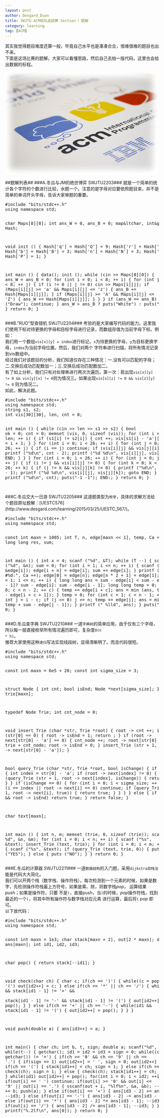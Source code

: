 ```yaml
---
layout: post
author: Desgard_Duan
title: SWJTU ACM校队选拔赛 Section Ⅰ 题解
category: learning
tag: [ACM]
---
```

其实我觉得题目难度还算一般，毕竟自己水平也是凑凑合合，很难很难的题目也出不来。<br />
下面是这场比赛的题解，大家可以看懂思路，然后自己去拍一版代码，这里也会给出数据的标程。<br />
<br />
 ![img](/public/ach_img/2015-3-28-1.jpg "ACM")
<!-- more -->
##题解列表##
###A.冬瓜与JM的绝世博弈 SWJTU2203###
就是一个简单的统计各个字符的个数进行比较，水题一个。注意的是字母对应要依照题目来，并不是简单的单词开头字母，告诉大家审题的重要。
<div>
<pre class="brush: cpp">
#include "bits/stdc++.h"
using namespace std;

char Maps[8][8];
int ans_W = 0, ans_B = 0;
map&ltchar, int&gt Hash;

void init () {
    Hash['q'] = Hash['Q'] = 9;
    Hash['r'] = Hash['R'] = 5;
    Hash['b'] = Hash['B'] = 3;
    Hash['n'] = Hash['N'] = 3;
    Hash['p'] = Hash['P'] = 1;
}

int main () {
    data();
    init ();
    while (cin >> Maps[0][0]) {
        ans_W = ans_B = 0;
        for (int i = 0; i < 8; ++ i) {
            for (int j = 0; j < 8; ++ j) {
                if (i != 0 || j != 0) cin >> Maps[i][j];
                if (Maps[i][j] >= 'a' && Maps[i][j] <= 'z') {
                    ans_B += Hash[Maps[i][j]];
                }
                if (Maps[i][j] >= 'A' && Maps[i][j] <= 'Z') {
                    ans_W += Hash[Maps[i][j]];
                }
            }
        }
        if (ans_W == ans_B) {
            puts ("Draw");
            continue;
        }
        ans_W > ans_B ? puts("White") : puts("Black");
    }
    return 0;
}
</pre>
</div>
###B."RUO"型查错机 SWJTU2204###
考验的是大家编写代码的能力。这里我们使用下标对待更换的字母和目标字母进行记录，而数组存值为当前字母下标。例如：<br />
我们用一个数组<code>vis[x][y] = index</code>进行标记，<code>x</code>为待更换的字母，<code>y</code>为目标更换字母，<code>index</code>为当前字母位置。然后，我们对两个
字符串进行扫描，将所有情况记录到vis数组中。<br />
经过我们对该题目的分析，我们知道仅存在三种情况：一.没有可以匹配的字母；二.交换后成功匹配数加一；三.交换后成功匹配数加二。<br />
有了如上分析，我们只有对处理串进行两次次遍历。第一次：若出现<code>vis[x][y] != 0 && vis[y][x] != 0</code>则为情况三。如果出现<code>vis[x][z] != 0 && vis[z][y] != 0</code>
则为情况二。<br />
如此，解决此题。
<div>
<pre class="brush: cpp">
#include "bits/stdc++.h"
using namespace std;
string s1, s2;
int vis[30][30], len, cnt = 0;

int main () {
    while (cin >> len >> s1 >> s2) {
        bool ok = 0;
        cnt = 0;
        memset (vis, 0, sizeof (vis));
        for (int i = 0; i < len; ++ i) {
            if (s1[i] != s2[i]) {
                cnt ++;
                vis[s1[i] - 'a'][s2[i] - 'a'] = i + 1;
            }
        }
        for (int i = 0; i < 26; ++ i) {
            for (int j = 0; j < 26; ++ j) {
                if (i == j) continue;
                if (vis[i][j] && vis[j][i]) {
                    printf ("%d\n", cnt - 2);
                    printf ("%d %d\n", vis[i][j], vis[j][i]);
                    goto END;
                }
            }
        }
        for (int i = 0; i < 26; ++ i) {
            for (int j = 0; j < 26; ++ j) {
                if (i != j && vis[i][j] != 0) {
                    for (int k = 0; k < 26; ++ k) {
                        if (j != k && vis[j][k] != 0) {
                            printf ("%d\n", cnt - 1);
                            printf ("%d %d\n", vis[i][j], vis[j][k]);
                            goto END;
                        }
                    }
                }
            }
        }
        printf ("%d\n", cnt);
        puts("-1 -1");
        END:;
    }
    return 0;
}

</pre>
</div>
###C.冬瓜交大一日游 SWJTU2205###
这道题类型为<code>枚举</code>，具体的求解方法给个题目原址题解：[UESTC576](http://www.desgard.com/learning/2015/03/25/UESTC_567/)。
<div>
<pre class="brush: cpp">
#include "bits/stdc++.h"
using namespace std;

const int maxn = 1005;
int T, n, edge[maxn << 1], temp, Ca = 1;
long long res, sum;

int main () {
    int x = 4;
    scanf ("%d", &T);
    while (T --) {
        scanf ("%d", &n);
        sum = 0;
        for (int i = 1; i <= n; ++ i) {
            scanf ("%d", &edge[i]);
            edge[i + n] = edge[i];
            sum += edge[i];
        }
        printf ("Case #%d:", Ca ++);
        edge[0] = edge[n];
        edge[n * 2 + 1] = edge[1];
        for (int i = 1; i <= n; ++ i) {
            long long ans = sum - edge[i] < sum - edge[i - 1]?
                      sum - edge[i]: sum - edge[i - 1];
            long long temp = 0;
            for (int c = 0; c < n - 2; ++ c) {
                temp += edge[i + c];
                ans = min (ans, temp + sum - edge[i + c + 1]);
            }
            temp = 0;
            for (int c = 1; c < n - 1; ++ c) {
                int j = i - c;
                if (j <= 0) j += n;
                temp += edge[j];
                ans = min (ans, temp + sum - edge[j - 1]);
            }
            printf (" %lld", ans);
        }
        puts("");
    }
    return 0;
}
</pre>
</div>

###D.冬瓜查字典 SWJTU2210###
一道<code>字典树</code>的简单应用，由于仅有三个字母，所以每一层直接枚举所有情况遍历即可，复杂度<code>O(n * h)</code>。<br />
推荐大家使用这种<code>递归</code>写法实现线段树，显得清晰明了。而且代码很短。
<div>
<pre class="brush: cpp">
#include "bits/stdc++.h"
using namespace std;

const int maxn = 6e5 + 20;
const int sigma_size = 3;

struct Node {
    int cnt;
    bool isEnd;
    Node *next[sigma_size];
} trie[maxn];

typedef Node Trie;
int cnt_node = 0;

void insert_Trie (char *str, Trie *root) {
    root -> cnt ++;
    if (str[0] == 0) {
        root -> isEnd = 1;
        return ;
    }
    if (root -> next[str[0] - 'a'] == 0) {
        cnt_node ++;
        root -> next[str[0] - 'a'] = trie + cnt_node;
        root -> isEnd = 0;
    }
    insert_Trie (str + 1, root -> next[str[0] - 'a']);
}

bool query_Trie (char *str, Trie *root, bool isChange) {
    if (str[0]) {
        int index = str[0] - 'a';
        if (root -> next[index] != 0) {
            if (query_Trie (str + 1, root -> next[index], isChange)) {
                return true;
            }
        }
        if (isChange == 0) {
            for (int i = 0; i < sigma_size; ++ i) {
                if (i == index || root -> next[i] == 0) continue;
                if (query_Trie (str + 1, root -> next[i], true)) {
                    return true;
                }
            }
        }
    } else {
        if (isChange && root -> isEnd) return true;
    }
    return false;
}


char text[maxn];

int main () {
    int n, m;
    memset (trie, 0, sizeof (trie));
    scanf ("%d %d", &n, &m);
    for (int i = 0; i < n; ++ i) {
        scanf ("%s", &text);
        insert_Trie (text, trie);
    }
    for (int i = 0; i < m; ++ i) {
        scanf ("%s", &text);
        if (query_Trie (text, trie, 0)) {
            puts ("YES");
        } else {
            puts ("NO");
        }
    }
    return 0;
}
</pre>
</div>

###E.冬瓜的计算器 SWJTU2211###
一道<code>数据结构</code>的入门题，采用<code>dijkstra双栈法</code>能是代码大大简化。<br />
我们可以开两个栈（数字栈、操作符栈）。每次检测到一个元素的时候，如果是数字，先检测操作符栈最上方符号，如果是乘、除，将数字栈<em>pop</em>，
运算结果<em>push</em>；如果是操作符，只要 不是<code>)</code>，直接push，当<code>)</code>的时候，<em>pop</em>操作符栈，找到最近的一个<code>(</code>，将其中所有操作符与数字栈对应元素
进行运算，最后将<code>(</code> <em>pop</em> 即可。<br />
以下放代码：
<div>
<pre class="brush: cpp">
#include "bits/stdc++.h"
using namespace std;
 
const int maxn = 1e3;
char stack[maxn + 2], out[2 * maxn];
double ans[maxn];
int id1, id2, id3;
 
char pop() {
    return stack[--id1];
}
 
void check(char ch) {
    char c;
    if(ch == ')') {
        while((c = pop()) != '(') out[id2++] = c;
    } else if(ch == '*' || ch == '/') {
        while(id1 && stack[id1 - 1] != '+' &&  
            stack[id1 - 1] != '-' &&  stack[id1 - 1] != '(') {
            out[id2++] = pop();
        }
    } else if(ch == '+' || ch == '-') {
        while(id1 && stack[id1 - 1] != '(') {
            out[id2++] = pop();
        }
    }
}
 
void push(double a) {
    ans[id3++] = a;
}
 
int main() {
    char ch;
    int b, t, sign;
    double a;
    scanf("%d", &t);
    while(t--) {
        getchar();
        id1 = id2 = id3 = sign = 0;
        while((ch = getchar()) != '=') {
            if(ch >= '0' && ch <= '9' || ch == '.') {
                if(sign == 1) out[id2++] = ' ', sign = 0;
                out[id2++] = ch;
            } else if(ch == '(') {
                stack[id1++] = ch;
                sign = 1;
            } else if(ch == ')') {
                check(ch);
                sign = 1;
            } else {
                check(ch);
                stack[id1++] = ch;
                sign = 1;
            }
        }
        while(id1) out[id2++] = pop();
        for(int i = 0; i < id2; ++i) {
            if(out[i] == ' ') continue;
            if(out[i] >= '0' && out[i] <= '9' || out[i] == '.') {
                sscanf(out + i, "%lf%n", &a, &b);
                --i;
                i += b;
                push(a);
            } else if(out[i] == '+') {
                ans[id3 - 2] += ans[id3 - 1];
                --id3;
            } else if(out[i] == '-') {
                ans[id3 - 2] -= ans[id3 - 1];
                --id3;
            } else if(out[i] == '*') {
                ans[id3 - 2] *= ans[id3 - 1];
                --id3;
            } else if(out[i] == '/') {
                ans[id3 - 2] /= ans[id3 - 1];
                --id3;
            }
        }
        printf("%.2lf\n", ans[0]);
    }
    return 0;
}
</pre>
</div>

